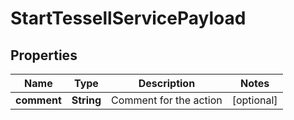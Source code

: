 

# StartTessellServicePayload


## Properties

Name | Type | Description | Notes
------------ | ------------- | ------------- | -------------
**comment** | **String** | Comment for the action |  [optional]



